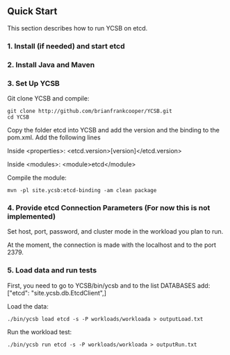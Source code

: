 ## Quick Start

This section describes how to run YCSB on etcd. 

### 1. Install (if needed) and start etcd

### 2. Install Java and Maven

### 3. Set Up YCSB

Git clone YCSB and compile:

    git clone http://github.com/brianfrankcooper/YCSB.git
    cd YCSB
    
Copy the folder etcd into YCSB and add the version and the binding to the pom.xml. Add the following lines

Inside \<properties\>:
    \<etcd.version\>[version]\</etcd.version\>
    
Inside \<modules\>:
    \<module\>etcd\</module\>
    
Compile the module:

    mvn -pl site.ycsb:etcd-binding -am clean package

### 4. Provide etcd Connection Parameters (For now this is not implemented)
    
Set host, port, password, and cluster mode in the workload you plan to run. 

At the moment, the connection is made with the localhost and to the port 2379.

### 5. Load data and run tests

First, you need to go to YCSB/bin/ycsb and to the list DATABASES add:
	["etcd": "site.ycsb.db.EtcdClient",]

Load the data:

    ./bin/ycsb load etcd -s -P workloads/workloada > outputLoad.txt

Run the workload test:

    ./bin/ycsb run etcd -s -P workloads/workloada > outputRun.txt


